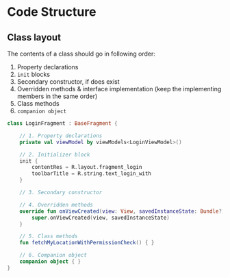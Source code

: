 # Code Structure

## Class layout

The contents of a class should go in following order:
1. Property declarations
2. `init` blocks
3. Secondary constructor, if does exist
4. Overridden methods & interface implementation (keep the implementing members in the same order)
5. Class methods
6. `companion object`

```kotlin
class LoginFragment : BaseFragment {

    // 1. Property declarations
    private val viewModel by viewModels<LoginViewModel>()

    // 2. Initializer block
    init {
        contentRes = R.layout.fragment_login
        toolbarTitle = R.string.text_login_with
    }

    // 3. Secondary constructor

    // 4. Overridden methods
    override fun onViewCreated(view: View, savedInstanceState: Bundle?) {
        super.onViewCreated(view, savedInstanceState)
    }

    // 5. Class methods
    fun fetchMyLocationWithPermissionCheck() { }

    // 6. Companion object
    companion object { }
}
```